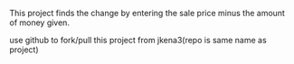 This project finds the change by entering the sale price minus the amount of money given.

use github to fork/pull this project from jkena3(repo is same name as project)